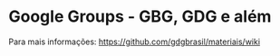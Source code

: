 Google Groups - GBG, GDG e além
=========
Para mais informações: https://github.com/gdgbrasil/materiais/wiki
